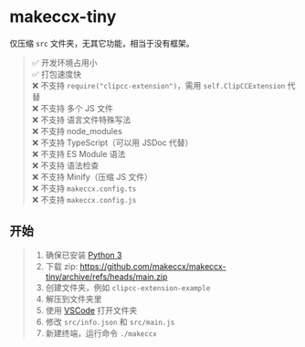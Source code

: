 # makeccx-tiny

仅压缩 `src` 文件夹，无其它功能，相当于没有框架。

> ✅ 开发环境占用小  
> ✅ 打包速度快  
> ❌ 不支持 `require("clipcc-extension")`，需用 `self.ClipCCExtension` 代替  
> ❌ 不支持 多个 JS 文件  
> ❌ 不支持 语言文件特殊写法  
> ❌ 不支持 node_modules  
> ❌ 不支持 TypeScript（可以用 JSDoc 代替）  
> ❌ 不支持 ES Module 语法  
> ❌ 不支持 语法检查  
> ❌ 不支持 Minify（压缩 JS 文件）  
> ❌ 不支持 `makeccx.config.ts`  
> ❌ 不支持 `makeccx.config.js`

## 开始

> 1. 确保已安装 [Python 3](https://www.python.org)
> 2. 下载 zip: https://github.com/makeccx/makeccx-tiny/archive/refs/heads/main.zip
> 3. 创建文件夹，例如 `clipcc-extension-example`
> 4. 解压到文件夹里
> 5. 使用 [VSCode](https://code.visualstudio.com) 打开文件夹
> 6. 修改 `src/info.json` 和 `src/main.js`
> 7. 新建终端，运行命令 `./makeccx`
